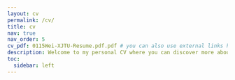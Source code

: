 ```yaml
---
layout: cv
permalink: /cv/
title: cv
nav: true
nav_order: 5
cv_pdf: 0115Wei-XJTU-Resume.pdf.pdf # you can also use external links here
description: Welcome to my personal CV where you can discover more about my research interests and personal experiences.
toc:
  sidebar: left
---
```

